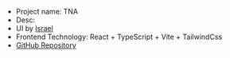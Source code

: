- Project name: TNA
- Desc: 
- UI by [Israel](https://www.figma.com/)
- Frontend Technology: React + TypeScript + Vite + TailwindCss
- [GitHub Repository](https://github.com/JosephOluOlofinte/sleat.git) 
